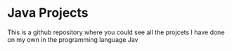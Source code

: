 # Java Projects

This is a github repository where you could see all the projcets I have done on my own in the programming language Jav
